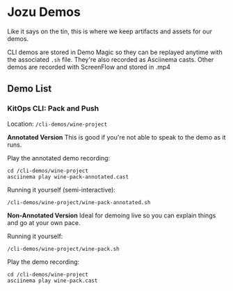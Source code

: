 # Jozu Demos
Like it says on the tin, this is where we keep artifacts and assets for our demos.

CLI demos are stored in Demo Magic so they can be replayed anytime with the associated `.sh` file. They're also recorded as Asciinema casts. Other demos are recorded with ScreenFlow and stored in .mp4

## Demo List

### KitOps CLI: Pack and Push
Location: `/cli-demos/wine-project`

**Annotated Version**
This is good if you're not able to speak to the demo as it runs.

Play the annotated demo recording:
```
cd /cli-demos/wine-project
asciinema play wine-pack-annotated.cast
```

Running it yourself (semi-interactive):
```
/cli-demos/wine-project/wine-pack-annotated.sh
```

**Non-Annotated Version**
Ideal for demoing live so you can explain things and go at your own pace.

Running it yourself:
```
/cli-demos/wine-project/wine-pack.sh
```

Play the demo recording:
```
cd /cli-demos/wine-project
asciinema play wine-pack.cast
```

